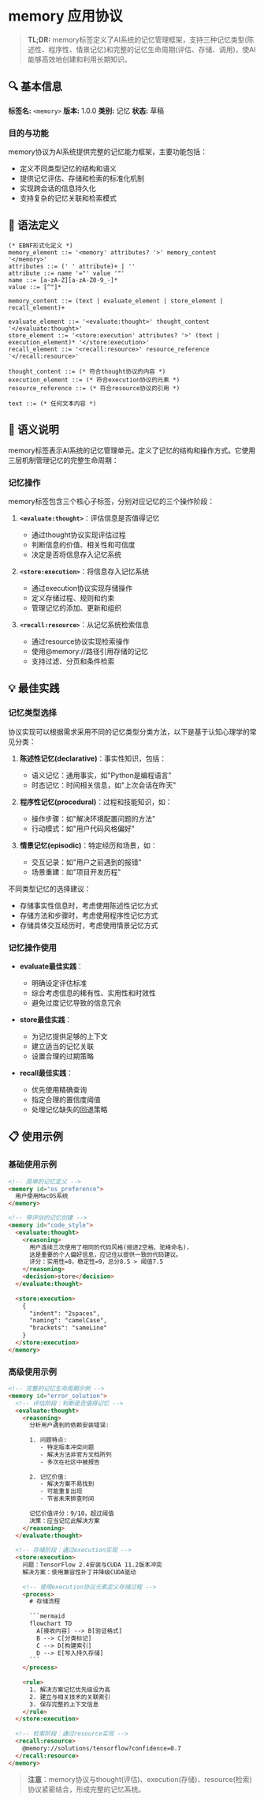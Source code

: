 # memory 应用协议

> **TL;DR:** memory标签定义了AI系统的记忆管理框架，支持三种记忆类型(陈述性、程序性、情景记忆)和完整的记忆生命周期(评估、存储、调用)，使AI能够高效地创建和利用长期知识。

## 🔍 基本信息

**标签名:** `<memory>`
**版本:** 1.0.0
**类别:** 记忆
**状态:** 草稿

### 目的与功能

memory协议为AI系统提供完整的记忆能力框架，主要功能包括：
- 定义不同类型记忆的结构和语义
- 提供记忆评估、存储和检索的标准化机制
- 实现跨会话的信息持久化
- 支持复杂的记忆关联和检索模式

## 📝 语法定义

```ebnf
(* EBNF形式化定义 *)
memory_element ::= '<memory' attributes? '>' memory_content '</memory>'
attributes ::= (' ' attribute)+ | ''
attribute ::= name '="' value '"'
name ::= [a-zA-Z][a-zA-Z0-9_-]*
value ::= [^"]*

memory_content ::= (text | evaluate_element | store_element | recall_element)+

evaluate_element ::= '<evaluate:thought>' thought_content '</evaluate:thought>'
store_element ::= '<store:execution' attributes? '>' (text | execution_element)* '</store:execution>'
recall_element ::= '<recall:resource>' resource_reference '</recall:resource>'

thought_content ::= (* 符合thought协议的内容 *)
execution_element ::= (* 符合execution协议的元素 *)
resource_reference ::= (* 符合resource协议的引用 *)

text ::= (* 任何文本内容 *)
```

## 🧩 语义说明

memory标签表示AI系统的记忆管理单元，定义了记忆的结构和操作方式。它使用三层机制管理记忆的完整生命周期：

### 记忆操作

memory标签包含三个核心子标签，分别对应记忆的三个操作阶段：

1. **`<evaluate:thought>`**：评估信息是否值得记忆
   - 通过thought协议实现评估过程
   - 判断信息的价值、相关性和可信度
   - 决定是否将信息存入记忆系统

2. **`<store:execution>`**：将信息存入记忆系统
   - 通过execution协议实现存储操作
   - 定义存储过程、规则和约束
   - 管理记忆的添加、更新和组织

3. **`<recall:resource>`**：从记忆系统检索信息
   - 通过resource协议实现检索操作
   - 使用@memory://路径引用存储的记忆
   - 支持过滤、分页和条件检索

## 💡 最佳实践

### 记忆类型选择

协议实现可以根据需求采用不同的记忆类型分类方法，以下是基于认知心理学的常见分类：

1. **陈述性记忆(declarative)**：事实性知识，包括：
   - 语义记忆：通用事实，如"Python是编程语言"
   - 时态记忆：时间相关信息，如"上次会话在昨天"

2. **程序性记忆(procedural)**：过程和技能知识，如：
   - 操作步骤：如"解决环境配置问题的方法"
   - 行动模式：如"用户代码风格偏好"

3. **情景记忆(episodic)**：特定经历和场景，如：
   - 交互记录：如"用户之前遇到的报错"
   - 场景重建：如"项目开发历程"

不同类型记忆的选择建议：
- 存储事实性信息时，考虑使用陈述性记忆方式
- 存储方法和步骤时，考虑使用程序性记忆方式
- 存储具体交互经历时，考虑使用情景记忆方式

### 记忆操作使用

- **evaluate最佳实践**：
  - 明确设定评估标准
  - 综合考虑信息的稀有性、实用性和时效性
  - 避免过度记忆导致的信息冗余

- **store最佳实践**：
  - 为记忆提供足够的上下文
  - 建立适当的记忆关联
  - 设置合理的过期策略

- **recall最佳实践**：
  - 优先使用精确查询
  - 指定合理的置信度阈值
  - 处理记忆缺失的回退策略

## 📋 使用示例

### 基础使用示例

```html
<!-- 简单的记忆定义 -->
<memory id="os_preference">
  用户使用MacOS系统
</memory>

<!-- 带评估的记忆创建 -->
<memory id="code_style">
  <evaluate:thought>
    <reasoning>
      用户连续三次使用了相同的代码风格(缩进2空格、驼峰命名)，
      这是重要的个人偏好信息，应记住以提供一致的代码建议。
      评分：实用性=8，稳定性=9，总分8.5 > 阈值7.5
    </reasoning>
    <decision>store</decision>
  </evaluate:thought>
  
  <store:execution>
    {
      "indent": "2spaces",
      "naming": "camelCase",
      "brackets": "sameLine"
    }
  </store:execution>
</memory>
```

### 高级使用示例

```html
<!-- 完整的记忆生命周期示例 -->
<memory id="error_solution">
  <!-- 评估阶段：判断是否值得记忆 -->
  <evaluate:thought>
    <reasoning>
      分析用户遇到的依赖安装错误:
      
      1. 问题特点:
         - 特定版本冲突问题
         - 解决方法非官方文档所列
         - 多次在社区中被报告
      
      2. 记忆价值:
         - 解决方案不易找到
         - 可能重复出现
         - 节省未来排查时间
      
      记忆价值评分：9/10，超过阈值
      决策：应当记忆此解决方案
    </reasoning>
  </evaluate:thought>
  
  <!-- 存储阶段：通过execution实现 -->
  <store:execution>
    问题：TensorFlow 2.4安装与CUDA 11.2版本冲突
    解决方案：使用兼容性补丁并降级CUDA驱动
    
    <!-- 使用execution协议元素定义存储过程 -->
    <process>
      # 存储流程
      
      ```mermaid
      flowchart TD
        A[接收内容] --> B[验证格式]
        B --> C[分类标记]
        C --> D[构建索引]
        D --> E[写入持久存储]
      ```
    </process>
    
    <rule>
      1. 解决方案记忆优先级设为高
      2. 建立与相关技术的关联索引
      3. 保存完整的上下文信息
    </rule>
  </store:execution>
  
  <!-- 检索阶段：通过resource实现 -->
  <recall:resource>
    @memory://solutions/tensorflow?confidence=0.7
  </recall:resource>
</memory>
```

> **注意**：memory协议与thought(评估)、execution(存储)、resource(检索)协议紧密结合，形成完整的记忆系统。 